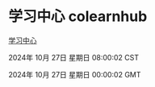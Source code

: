 # 学习中心 colearnhub
[学习中心](http://219.139.197.74:56308/colearnhub/)

2024年 10月 27日 星期日 08:00:02 CST

2024年 10月 27日 星期日 00:00:02 GMT
